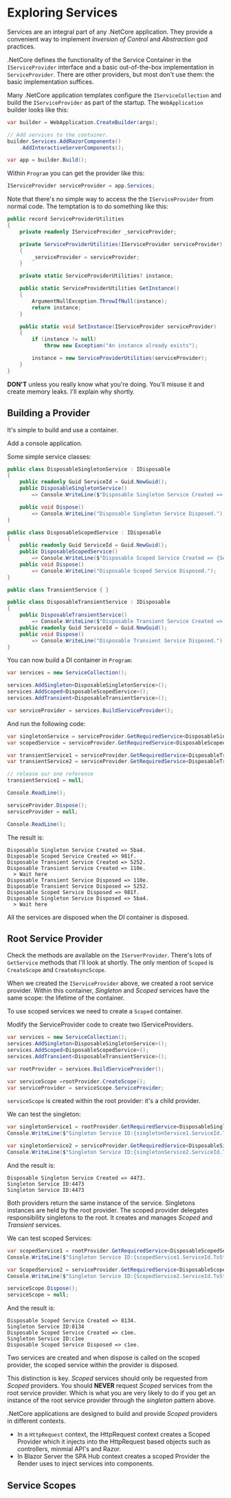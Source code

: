 # Exploring Services

Services are an integral part of any .NetCore application.  They provide a convenient way to implement *Inversion of Control* and *Abstraction* god practices.

.NetCore defines the functionality of the Service Container in the `IServiceProvider` interface and a basic out-of-the-box implementation in `ServiceProvider`.  There are other providers, but most don't use them: the basic implementation suffices.

Many .NetCore application templates configure the `IServiceCollection` and build the `IServiceProvider` as part of the startup.  The `WebApplication` builder looks like this:

```csharp
var builder = WebApplication.CreateBuilder(args);

// Add services to the container.
builder.Services.AddRazorComponents()
    .AddInteractiveServerComponents();

var app = builder.Build();
```

Within `Program` you can get the provider like this:

```csharp
IServiceProvider serviceProvider = app.Services;
```

Note that there's no simple way to access the the `IServiceProvider` from normal code. The temptation is to do something like this:


```csharp
public record ServiceProviderUtilities
{
    private readonly IServiceProvider _serviceProvider;

    private ServiceProviderUtilities(IServiceProvider serviceProvider)
    {
        _serviceProvider = serviceProvider;
    }

    private static ServiceProviderUtilities? instance;

    public static ServiceProviderUtilities GetInstance()
    {
        ArgumentNullException.ThrowIfNull(instance);
        return instance;
    }

    public static void SetInstance(IServiceProvider serviceProvider)
    {
        if (instance != null)
            throw new Exception("An instance already exists");

        instance = new ServiceProviderUtilities(serviceProvider);
    }
}
```

**DON'T** unless you really know what you're doing.  You'll misuse it and create memory leaks. I'll explain why shortly.

## Building a Provider

It's simple to build and use a container.  

Add a console application.

Some simple service classes:

```csharp
public class DisposableSingletonService : IDisposable
{
    public readonly Guid ServiceId = Guid.NewGuid();
    public DisposableSingletonService()
        => Console.WriteLine($"Disposable Singleton Service Created => {ServiceId.ToString().Substring(0,4)}.");

    public void Dispose()
        => Console.WriteLine("Disposable Singleton Service Disposed.");
}
```
```csharp
public class DisposableScopedService : IDisposable
{
    public readonly Guid ServiceId = Guid.NewGuid();
    public DisposableScopedService()
        => Console.WriteLine($"Disposable Scoped Service Created => {ServiceId.ToString().Substring(0, 4)}.");
    public void Dispose()
        => Console.WriteLine("Disposable Scoped Service Disposed.");
}
```
```csharp
public class TransientService { }
```
```csharp
public class DisposableTransientService : IDisposable
{
    public DisposableTransientService()
        => Console.WriteLine($"Disposable Transient Service Created => {ServiceId.ToString().Substring(0, 4)}.");
    public readonly Guid ServiceId = Guid.NewGuid();
    public void Dispose()
        => Console.WriteLine("Disposable Transient Service Disposed.");
}
```

You can now build a DI container in `Program`:

```csharp
var services = new ServiceCollection();

services.AddSingleton<DisposableSingletonService>();
services.AddScoped<DisposableScopedService>();
services.AddTransient<DisposableTransientService>();

var serviceProvider = services.BuildServiceProvider();
```

And run the following code:

```csharp
var singletonService = serviceProvider.GetRequiredService<DisposableSingletonService>();
var scopedService = serviceProvider.GetRequiredService<DisposableScopedService>();

var transientService1 = serviceProvider.GetRequiredService<DisposableTransientService>();
var transientService2 = serviceProvider.GetRequiredService<DisposableTransientService>();

// release our one reference
transientService1 = null;

Console.ReadLine();

serviceProvider.Dispose();
serviceProvider = null;

Console.ReadLine();
```

The result is:

```text
Disposable Singleton Service Created => 5ba4.
Disposable Scoped Service Created => 981f.
Disposable Transient Service Created => 5252.
Disposable Transient Service Created => 110e.
  > Wait here
Disposable Transient Service Disposed => 110e.
Disposable Transient Service Disposed => 5252.
Disposable Scoped Service Disposed => 981f.
Disposable Singleton Service Disposed => 5ba4.
  > Wait here
```

All the services are disposed when the DI container is disposed.

## Root Service Provider

Check the methods are available on the `IServerProvider`.  There's lots of `GetService` methods that I'll look at shortly.  The only mention of `Scoped` is `CreateScope` and `CreateAsyncScope`.

When we created the `IServiceProvider` above, we created a root service provider.  Within this container, *Singleton* and *Scoped* services have the same scope: the lifetime of the container.

To use scoped services we need to create a `Scoped` container.

Modify the ServiceProvider code to create two IServiceProviders.

```csharp
var services = new ServiceCollection();
services.AddSingleton<DisposableSingletonService>();
services.AddScoped<DisposableScopedService>();
services.AddTransient<DisposableTransientService>();

var rootProvider = services.BuildServiceProvider();

var serviceScope =rootProvider.CreateScope();
var serviceProvider = serviceScope.ServiceProvider;
```

`serviceScope` is created within the root provider:  it's a child provider.

We can test the singleton:

```csharp
var singletonService1 = rootProvider.GetRequiredService<DisposableSingletonService>();
Console.WriteLine($"Singleton Service ID:{singletonService1.ServiceId.ToString().Substring(4)}");

var singletonService2 = serviceProvider.GetRequiredService<DisposableSingletonService>();
Console.WriteLine($"Singleton Service ID:{singletonService2.ServiceId.ToString().Substring(4)}");
```

And the result is:

```text
Disposable Singleton Service Created => 4473.
Singleton Service ID:4473
Singleton Service ID:4473
```

Both providers return the same instance of the service.  Singletons instances are held by the root provider.  The scoped provider delegates responsibility singletons to the root.  It creates and manages *Scoped* and *Transient* services.

We can test scoped Services:

```csharp
var scopedService1 = rootProvider.GetRequiredService<DisposableScopedService>();
Console.WriteLine($"Singleton Service ID:{scopedService1.ServiceId.ToString().Substring(0, 4)}");

var ScopedService2 = serviceProvider.GetRequiredService<DisposableScopedService>();
Console.WriteLine($"Singleton Service ID:{ScopedService2.ServiceId.ToString().Substring(0, 4)}");

serviceScope.Dispose();
serviceScope = null;
```

And the result is:

```text
Disposable Scoped Service Created => 8134.
Singleton Service ID:8134
Disposable Scoped Service Created => c1ee.
Singleton Service ID:c1ee
Disposable Scoped Service Disposed => c1ee.
```

Two services are created and when dispose is called on the scoped provider, the scoped service within the provider is disposed.

This distinction is key.  *Scoped* services should only be requested from *Scoped* providers.  You should **NEVER** request *Scoped* services from the root service provider.  Which is what you are very likely to do if you get an instance of the root service provider through the *singleton* pattern above.

.NetCore applications are designed to build and provide *Scoped* providers in different contexts.  

 - In a `HttpRequest` context, the HttpRequest context creates a Scoped Provider which it injects into the HttpRequest based objects such as controllers, minmial API's and Razor.
 - In Blazor Server the SPA Hub context creates a scoped Provider the Render uses to inject services into components.






## Service Scopes

